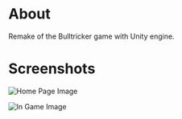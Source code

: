 # About
Remake of the Bulltricker game with Unity engine.

# Screenshots
![Home Page Image](https://i.imgur.com/dTwuY2c.jpg)

![In Game Image](https://i.imgur.com/Mnv1Yig.jpg)
